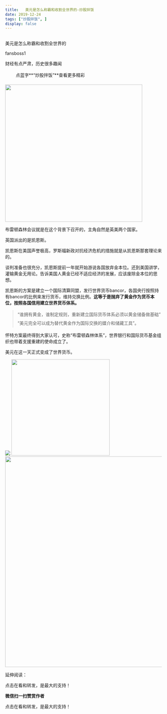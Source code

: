 ```yaml
---
title:   美元是怎么称霸和收割全世界的-炒股拌饭
date: 2019-12-24
tags: ["炒股拌饭", ]
display: false
---
```



## 



美元是怎么称霸和收割全世界的




fansboss1




财经有点严肃，历史很多趣闻


<img class="__bg_gif" data-ratio="1" data-type="gif" data-w="400" src="https://mmbiz.qpic.cn/mmbiz_gif/Lvm6UAoJibrP9JEWQRXR3swLXRYlFicicbg2q6gYPiapiaCkPr8GibxibGO0jcDe76cnAUJ3KBkCmyTIZBueDAOslJ0Zw/640?wx_fmt=gif" style="margin-right: auto;margin-left: auto;font-size: 16px;text-align: left;border-width: 0px;border-color: currentcolor;text-indent: 2em;letter-spacing: 1px;font-family: 微软雅黑, sans-serif;vertical-align: middle;display: inline-block;overflow-wrap: break-word;box-sizing: border-box !important;word-wrap: break-word !important;visibility: visible !important;width: 30px !important;"/>&nbsp;点蓝字**“炒股拌饭”**查看更多精彩

<img class="rich_pages " data-ratio="0.75" data-type="jpeg" data-w="1280" data-s="300,640" data-copyright="0" src="https://mmbiz.qpic.cn/mmbiz_jpg/BSbL23YpK40hWPuVyEibKyjq1zibDI27HSoszFH0jC83AxGfpCpverojoKrDlIroPsyWEN4rgNJ2ql274ic4DNFsA/640?wx_fmt=jpeg" style="letter-spacing: 0.54px;text-align: left;text-indent: 0em;line-height: 27.2px;box-sizing: border-box !important;word-wrap: break-word !important;visibility: visible !important;width: 441px !important;"/>

布雷顿森林会议就是在这个背景下召开的，主角自然是英美两个国家。

英国派出的是凯恩斯。

凯恩斯在美国声誉极高，罗斯福新政对抗经济危机的措施就是从凯恩斯那套理论来的。

谈判准备也很充分，凯恩斯提前一年就开始游说各国放弃金本位。还到美国讲学，灌输黄金无用论。告诉美国人黄金已经不适应经济的发展，应该废除金本位的思想。

凯恩斯的方案是建立一个国际清算同盟，发行世界货币bancor，各国央行按照持有bancor的比例来发行货币，维持兑换比例。**这等于是抛弃了黄金作为货币本位，按照各国信用建立世界货币体系。**

> <section class="js_blockquote_digest"><section style="line-height: 2em;">“谁拥有黄金，谁制定规则，重新建立国际货币体系必须以黄金储备做基础”</section><section style="line-height: 2em;">“美元完全可以成为替代黄金作为国际交换的媒介和储藏工具”。</section></section>

怀特方案最终得到大家认可，史称“布雷顿森林体系”，世界银行和国际货币基金组织也带着支援重建的使命成立了。

美元在这一天正式变成了世界货币。

<img class="rich_pages" data-ratio="0.7972027972027972" data-s="300,640" src="https://mmbiz.qpic.cn/sz_mmbiz_png/tnE2st4BmibZ53cKm2r6Cn5VMdhLSgRSLlsYJqqrxgUZ27AJJTem4O53LegUXtRbnknGgon8yWteJGR4r8mG1wA/640?wx_fmt=png" data-type="png" data-w="572" style=""/>

<img class="rich_pages" data-ratio="0.9776876267748479" data-s="300,640" src="https://mmbiz.qpic.cn/sz_mmbiz_png/tnE2st4BmibZ53cKm2r6Cn5VMdhLSgRSLibfU5OWeAKsA6kWtl1NrkW6GutRudUyS6h7g3QVX5bISNscgFN8mqIA/640?wx_fmt=png" data-type="png" data-w="493" style="width: 316px;height: 309px;"/>

<img data-type="jpeg" class="" data-ratio="0.5361111111111111" data-w="1080" src="https://mmbiz.qpic.cn/mmbiz_jpg/BSbL23YpK40anhWbxpiaP1hgCWiblK2nsZy9NicVLicA3CoKzQPicomHmazY7bKwibr9Ge4j6XHGGicFDH9vH4Dh0xkag/640?wx_fmt=jpeg" style="box-sizing: border-box !important;word-wrap: break-word !important;visibility: visible !important;width: 677px !important;"/>

延伸阅读：

点击在看和转发，是最大的支持！


**微信扫一扫赞赏作者**






点击在看和转发，是最大的支持！